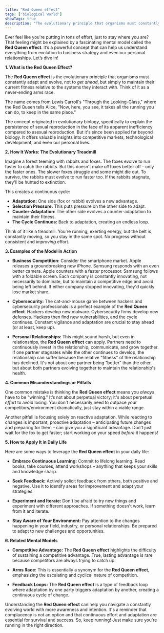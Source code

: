 ```yaml
---
title: "Red Queen effect"
tags: ['biological world']
showTags: true
description: "The evolutionary principle that organisms must constantly adapt and evolve just to maintain their fitness relative to the systems they interact with."
---
```



Ever feel like you're putting in tons of effort, just to stay where you are? That feeling might be explained by a fascinating mental model called the **Red Queen effect**. It’s a powerful concept that can help us understand everything from evolution to business strategy and even our personal relationships. Let’s dive in!

**1. What is the Red Queen Effect?**

The **Red Queen effect** is the evolutionary principle that organisms must constantly adapt and evolve, not to *get ahead*, but simply to maintain their current fitness relative to the systems they interact with. Think of it as a never-ending arms race.

The name comes from Lewis Carroll's "Through the Looking-Glass," where the Red Queen tells Alice, "Now, here, you see, it takes all the running you can do, to keep in the same place."

The concept originated in evolutionary biology, specifically to explain the persistence of sexual reproduction in the face of its apparent inefficiency compared to asexual reproduction. But it's since been applied far beyond biology. It offers valuable insights into competitive markets, technological development, and even our personal lives.

**2. How It Works: The Evolutionary Treadmill**

Imagine a forest teeming with rabbits and foxes. The foxes evolve to run faster to catch the rabbits. But this doesn't make *all* foxes better off – only the faster ones. The slower foxes struggle and some might die out. To survive, the rabbits must evolve to run faster too. If the rabbits stagnate, they'll be hunted to extinction.

This creates a continuous cycle:

*   **Adaptation:** One side (fox or rabbit) evolves a new advantage.
*   **Selection Pressure:** This puts pressure on the other side to adapt.
*   **Counter-Adaptation:** The other side evolves a counter-adaptation to maintain their fitness.
*   **The Cycle Continues:** Back to adaptation, creating an endless loop.

Think of it like a treadmill. You're running, exerting energy, but the belt is constantly moving, so you stay in the same spot. No progress without consistent and *improving* effort.

**3. Examples of the Model in Action**

*   **Business Competition:** Consider the smartphone market. Apple releases a groundbreaking new iPhone. Samsung responds with an even better camera. Apple counters with a faster processor. Samsung follows with a foldable screen. Each company is constantly innovating, not necessarily to dominate, but to maintain a competitive edge and avoid being left behind. If either company stopped innovating, they'd quickly lose market share.

*   **Cybersecurity:** The cat-and-mouse game between hackers and cybersecurity professionals is a perfect example of the **Red Queen effect**. Hackers develop new malware. Cybersecurity firms develop new defenses. Hackers then find new vulnerabilities, and the cycle continues. Constant vigilance and adaptation are crucial to stay ahead (or at least, keep up).

*   **Personal Relationships:** This might sound harsh, but even in relationships, the **Red Queen effect** can apply. Partners need to continuously invest in the relationship, communicate, and grow together. If one partner stagnates while the other continues to develop, the relationship can suffer because the relative "fitness" of the relationship has declined. It's not about one partner being "better" than the other, but about both partners evolving together to maintain the relationship's health.

**4. Common Misunderstandings or Pitfalls**

One common mistake is thinking the **Red Queen effect** means you *always* have to be "winning." It’s not about perpetual victory; it's about perpetual *effort* to avoid losing. You don't necessarily need to outpace your competitors/environment dramatically, just stay within a viable range.

Another pitfall is focusing solely on reactive adaptation. While reacting to changes is important, proactive adaptation – anticipating future changes and preparing for them – can give you a significant advantage. Don't just wait for the fox to get faster; start working on your speed *before* it happens!

**5. How to Apply It in Daily Life**

Here are some ways to leverage the **Red Queen effect** in your daily life:

*   **Embrace Continuous Learning:** Commit to lifelong learning. Read books, take courses, attend workshops – anything that keeps your skills and knowledge sharp.

*   **Seek Feedback:** Actively solicit feedback from others, both positive and negative. Use it to identify areas for improvement and adapt your strategies.

*   **Experiment and Iterate:** Don't be afraid to try new things and experiment with different approaches. If something doesn't work, learn from it and iterate.

*   **Stay Aware of Your Environment:** Pay attention to the changes happening in your field, industry, or personal relationships. Be prepared to adapt to new challenges and opportunities.

**6. Related Mental Models**

*   **Competitive Advantage:** The **Red Queen effect** highlights the difficulty of sustaining a competitive advantage. True, lasting advantage is rare because competitors are always trying to catch up.

*   **Arms Race:** This is essentially a synonym for the **Red Queen effect**, emphasizing the escalating and cyclical nature of competition.

*   **Feedback Loops:** The **Red Queen effect** is a type of feedback loop where adaptation by one party triggers adaptation by another, creating a continuous cycle of change.

Understanding the **Red Queen effect** can help you navigate a constantly evolving world with more awareness and intention. It's a reminder that complacency is not an option and that continuous effort and adaptation are essential for survival and success. So, keep running! Just make sure you're running in the right direction.

